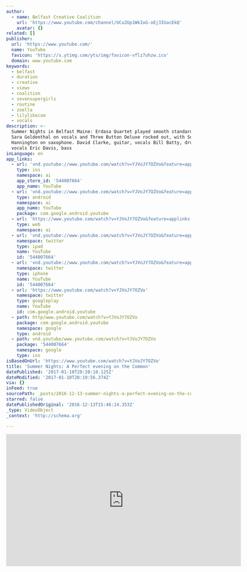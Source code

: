 ```yaml
---
author:
  - name: Belfast Creative Coalition
    url: 'https://www.youtube.com/channel/UCu2Up1WkIoG-oEj3IUacEkQ'
    avatar: {}
related: []
publisher:
  url: 'https://www.youtube.com/'
  name: YouTube
  favicon: 'https://s.ytimg.com/yts/img/favicon-vflz7uhzw.ico'
  domain: www.youtube.com
keywords:
  - belfast
  - duration
  - creative
  - views
  - coalition
  - sevensupergirls
  - routine
  - zoella
  - lilylikecom
  - vocals
description: >-
  Summer Nights in Belfast Maine: Erdasa Quartet played smooth standards, with
  Sara Goldenthal on vocals and Three Button Deluxe rocked out, with Sonja
  Hannington on saxophone. David Clarke, guitar, vocals Bill Batty, drums,
  vocals Eric Davis, bass
inLanguage: en
app_links:
  - url: 'vnd.youtube://www.youtube.com/watch?v=YJVoJY7OZVo&feature=applinks'
    type: ios
    namespace: ai
    app_store_id: '544007664'
    app_name: YouTube
  - url: 'vnd.youtube://www.youtube.com/watch?v=YJVoJY7OZVo&feature=applinks'
    type: android
    namespace: ai
    app_name: YouTube
    package: com.google.android.youtube
  - url: 'https://www.youtube.com/watch?v=YJVoJY7OZVo&feature=applinks'
    type: web
    namespace: ai
  - url: 'vnd.youtube://www.youtube.com/watch?v=YJVoJY7OZVo&feature=applinks'
    namespace: twitter
    type: ipad
    name: YouTube
    id: '544007664'
  - url: 'vnd.youtube://www.youtube.com/watch?v=YJVoJY7OZVo&feature=applinks'
    namespace: twitter
    type: iphone
    name: YouTube
    id: '544007664'
  - url: 'https://www.youtube.com/watch?v=YJVoJY7OZVo'
    namespace: twitter
    type: googleplay
    name: YouTube
    id: com.google.android.youtube
  - path: http/www.youtube.com/watch?v=YJVoJY7OZVo
    package: com.google.android.youtube
    namespace: google
    type: android
  - path: vnd.youtube/www.youtube.com/watch?v=YJVoJY7OZVo
    package: '544007664'
    namespace: google
    type: ios
isBasedOnUrl: 'https://www.youtube.com/watch?v=YJVoJY7OZVo'
title: 'Summer Nights: A Perfect evening on the Common'
datePublished: '2017-01-10T20:20:10.125Z'
dateModified: '2017-01-10T20:19:56.374Z'
via: {}
inFeed: true
sourcePath: _posts/2016-12-13-summer-nights-a-perfect-evening-on-the-common.md
starred: false
datePublishedOriginal: '2016-12-13T15:46:14.353Z'
_type: VideoObject
_context: 'http://schema.org'

---
```

<iframe src="https://cdn.embedly.com/widgets/media.html?src=https%3A%2F%2Fwww.youtube.com%2Fembed%2FYJVoJY7OZVo%3Ffeature%3Doembed&amp;url=http%3A%2F%2Fwww.youtube.com%2Fwatch%3Fv%3DYJVoJY7OZVo&amp;image=https%3A%2F%2Fi.ytimg.com%2Fvi%2FYJVoJY7OZVo%2Fhqdefault.jpg&amp;key=b7d04c9b404c499eba89ee7072e1c4f7&amp;type=text%2Fhtml&amp;schema=youtube" width="640" height="360" scrolling="no" frameborder="0" allowfullscreen="" style=""></iframe>